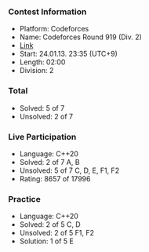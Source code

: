 ### Contest Information
- Platform: Codeforces
- Name: Codeforces Round 919 (Div. 2)
- [Link](https://codeforces.com/contest/1920)
- Start: 24.01.13. 23:35 (UTC+9)
- Length: 02:00
- Division: 2

### Total
- Solved: 5 of 7
- Unsolved: 2 of 7

### Live Participation<!-- Or Virtual Participation -->
- Language: C++20
- Solved: 2 of 7
  A, B
- Unsolved: 5 of 7
  C, D, E, F1, F2
- Rating: 8657 of 17996

### Practice
- Language: C++20
- Solved: 2 of 5
  C, D
- Unsolved: 2 of 5
  F1, F2
- Solution: 1 of 5
  E
